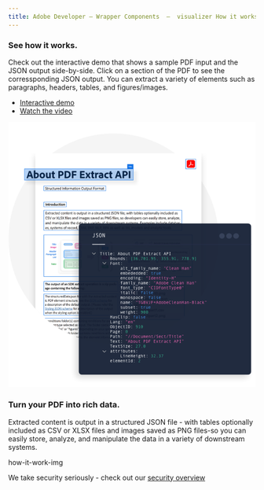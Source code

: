 ```yaml
---
title: Adobe Developer — Wrapper Components  —  visualizer How it works
---
```


<TextBlock slots="heading,text,buttons,image" theme="light" className="padding-zero-visualizer see-how-it-works how-it-work-font how-it-work-text-align how-it-work-img-align how-it-work-img-Z"/>

### See how it works.

Check out the interactive demo that shows a sample
PDF input and the JSON output side-by-side. Click on a section of the PDF
to see the corressponding JSON output. You can extract a variety of elements such as
paragraphs, headers, tables, and figures/images.

- [Interactive demo](https://acrobatservices.adobe.com/dc-visualizer-app/index.html)
- [Watch the video](https://video.tv.adobe.com/v/333506)

![EMPTY_ALT](../../images/ExtractVisualizer_Graphic.png)

<TextBlock slots="heading, text" theme="light"  className="how-it-work-richText padding-zero-visualizer rich-text-data how-it-work-font"/>

### Turn your PDF into rich data.

 Extracted content is output in a structured JSON file - with tables optionally included as CSV or XLSX files and images
 saved as PNG files-so you can easily store, analyze, and manipulate the data in a variety of downstream systems.

<TextBlock slots="assetImg" theme="light" width="100%" imageOnly className="padding-zero-visualizer media-bottom-padding"/>

how-it-work-img

<TextBlock slots="text" theme="light" isCentered className="media-bottom-padding link position-up linking How-it-works sec-overview"/>

We take security seriously - check out our [security overview](https://www.adobe.com/content/dam/cc/en/security/pdfs/AdobeDocumentServices_SecurityOverview.pdf)
